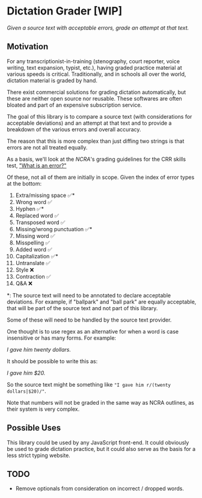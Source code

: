 # Dictation Grader [WIP]

*Given a source text with acceptable errors, grade an attempt at that text.*

<!-- Library created with https://github.com/alexjoverm/typescript-library-starter -->

## Motivation

For any transcriptionist-in-training (stenography, court reporter, voice writing, text expansion, typist, etc.), having graded practice material at various speeds is critical. Traditionally, and in schools all over the world, dictation material is graded by hand.

There exist commercial solutions for grading dictation automatically, but these are neither open source nor reusable. These softwares are often bloated and part of an expensive subscription service.

The goal of this library is to compare a source text (with considerations for acceptable deviations) and an attempt at that text and to provide a breakdown of the various errors and overall accuracy.

The reason that this is more complex than just diffing two strings is that errors are not all treated equally.

As a basis, we'll look at the *NCRA*'s grading guidelines for the CRR skills test, ["What is an error?"](https://www.ncra.org/docs/default-source/uploadedfiles/certification/crr-what-is-an-error.pdf)

Of these, not all of them are initially in scope. Given the index of error types at the bottom:

1. Extra/missing space ✅*
1. Wrong word ✅
1. Hyphen ✅*
1. Replaced word ✅
1. Transposed word ✅
1. Missing/wrong punctuation ✅*
1. Missing word ✅
1. Misspelling ✅
1. Added word ✅
1. Capitalization ✅*
1. Untranslate ✅
1. Style ❌
1. Contraction ✅
1. Q&A ❌

\*: The source text will need to be annotated to declare acceptable deviations. For example, if "ballpark" and "ball park" are equally acceptable, that will be part of the source text and not part of this library.

Some of these will need to be handled by the source text provider.

One thought is to use regex as an alternative for when a word is case insensitive or has many forms. For example:

*I gave him twenty dollars.*

It should be possible to write this as:

*I gave him $20.*

So the source text might be something like `"I gave him r/(twenty dollars|$20)/"`.

Note that numbers will not be graded in the same way as NCRA outlines, as their system is very complex.

## Possible Uses

This library could be used by any JavaScript front-end. It could obviously be used to grade dictation practice, but it could also serve as the basis for a less strict typing website.

## TODO

- Remove optionals from consideration on incorrect / dropped words.

